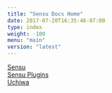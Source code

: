 ```yaml
---
title: "Sensu Docs Home"
date: 2017-07-20T16:35:46-07:00
type: index
weight: -100
menu: "main"
version: "latest"
---
```

<div class="product-block">
    <div class="product-holder">
        <a class="homepage-product" href="/sensu/">Sensu</a>
    </div>
    <div class="product-holder">
        <a class="homepage-product" href="/sensu-plugins/">Sensu Plugins</a>
    </div>
    <div class="product-holder">
        <a class="homepage-product" href="/uchiwa/">Uchiwa</a>
    </div>
</div>
